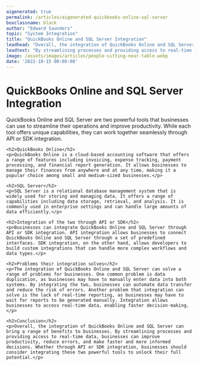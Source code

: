 ```yaml
---
aigenerated: true
permalink: /articles/aigenerated-quickbooks-online-sql-server
boxclassname: black
author: "Edward Saunders"
topic: "System Integration"
title: "QuickBooks Online and SQL Server Integration"
leadhead: "Overall, the integration of QuickBooks Online and SQL Server can bring a range of benefits to businesses"
leadtext: "By streamlining processes and providing access to real-time data, businesses can improve productivity, reduce errors, and make faster and more informed decisions. Whether through API or SDK integration, businesses should consider integrating these two powerful tools to unlock their full potential."
image: /assets/images/articles/people-sitting-near-table.webp
date: '2022-10-15 00:00:00'
---
```

<div class="arttext">    <h1>QuickBooks Online and SQL Server Integration</h1>
    <p>QuickBooks Online and SQL Server are two powerful tools that businesses can use to streamline their operations and improve productivity. While each tool offers unique capabilities, they can work together seamlessly through API or SDK integration.</p>

    <h2>QuickBooks Online</h2>
    <p>QuickBooks Online is a cloud-based accounting software that offers a range of features including invoicing, expense tracking, payment processing, and financial report generation. It allows businesses to manage their finances from anywhere and at any time, making it a popular choice among small and medium-sized businesses.</p>

    <h2>SQL Server</h2>
    <p>SQL Server is a relational database management system that is widely used for storing and managing data. It offers a range of capabilities including data storage, retrieval, and analysis. It is commonly used in enterprise settings and can handle large amounts of data efficiently.</p>

    <h2>Integration of the two through API or SDK</h2>
    <p>Businesses can integrate QuickBooks Online and SQL Server through API or SDK integration. API integration allows businesses to connect QuickBooks Online and SQL Server through a set of predefined interfaces. SDK integration, on the other hand, allows developers to build custom integrations that can handle more complex workflows and data types.</p>

    <h2>Problems their integration solves</h2>
    <p>The integration of QuickBooks Online and SQL Server can solve a range of problems for businesses. One common problem is data duplication, as businesses may have to manually enter data into both systems. By integrating the two, businesses can automate data transfer and reduce the risk of errors. Another problem that integration can solve is the lack of real-time reporting, as businesses may have to wait for reports to be generated manually. Integration allows businesses to access real-time data, enabling faster decision-making.</p>

    <h2>Conclusion</h2>
    <p>Overall, the integration of QuickBooks Online and SQL Server can bring a range of benefits to businesses. By streamlining processes and providing access to real-time data, businesses can improve productivity, reduce errors, and make faster and more informed decisions. Whether through API or SDK integration, businesses should consider integrating these two powerful tools to unlock their full potential.</p>
</div>
